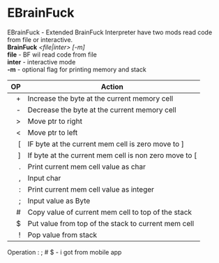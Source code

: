 # EBrainFuck

EBrainFuck - Extended BrainFuck Interpreter have two mods read code from file or interactive.<br>
<b>BrainFuck</b> <i><file|inter> [-m]</i><br>
<b>file</b> - BF wil read code from file<br>
<b>inter</b> - interactive mode<br>
<b>-m</b> - optional flag for printing memory and stack<br>

| OP   | Action |
|-----:|-----------|
|     +| Increase the byte at the current memory cell |
|     -| Decrease the byte at the current memory cell |
|     >| Move ptr to right |
|     <| Move ptr to left |
|     [| IF byte at the current mem cell is zero move to ] |
|     ]| If byte at the current mem cell is non zero move to [ |
|     .| Print current mem cell value as char |
|     ,| Input char |
|     :| Print current mem cell value as integer |
|     ;| Input value as Byte |
|     #| Copy value of current mem cell to top of the stack    |
|     $| Put value from top of the stack to current mem cell       |
|     !| Pop value from stack|

Operation : ; # $ - i got from mobile app
